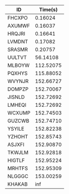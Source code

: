 |ID|Time(s)|
|-|-|
|FHCXPO|0.16024|
|AXUMWF|0.16037|
|HRQJRI|0.16641|
|LVMDNT|0.17082|
|SRASMR|0.20757|
|UULTVT|56.14108|
|MLBOYW|112.52075|
|PQXHYS|115.88052|
|WVYNJR|152.66727|
|DOMPZP|152.70067|
|JISNLD|152.72692|
|LMHEQI|152.72692|
|WCXUMP|152.74503|
|GUZCWB|152.74710|
|YSYILE|152.82238|
|YZHOHT|152.85743|
|ASJXFI|152.90870|
|TKWJLM|152.92818|
|HIGTLF|152.95224|
|MRHTFS|152.95309|
|NLGGGC|153.00259|
|KHAKAB|inf|
